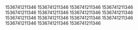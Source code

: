 1536741211346
1536741211346
1536741211346
1536741211346
1536741211346
1536741211346
1536741211346
1536741211346
1536741211346
1536741211346
1536741211346
1536741211346
1536741211346
1536741211346
1536741211346
